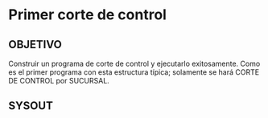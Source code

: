 # Primer corte de control
## OBJETIVO
​Construir un programa de corte de control y ejecutarlo exitosamente. Como es el primer programa con esta estructura típica; solamente se hará CORTE DE CONTROL por SUCURSAL.

## SYSOUT
```COBOL

```

